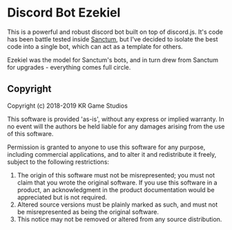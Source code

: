 Discord Bot Ezekiel
===

This is a powerful and robust discord bot built on top of discord.js. It's code has been battle tested inside [Sanctum](https://github.com/Ratstail91/SANCTUM), but I've decided to isolate the best code into a single bot, which can act as a template for others.

Ezekiel was the model for Sanctum's bots, and in turn drew from Sanctum for upgrades - everything comes full circle.

## Copyright

Copyright (c) 2018-2019 KR Game Studios

This software is provided 'as-is', without any express or implied warranty. In no event will the authors be held liable for any damages arising from the use of this software.

Permission is granted to anyone to use this software for any purpose, including commercial applications, and to alter it and redistribute it freely, subject to the following restrictions:

1. The origin of this software must not be misrepresented; you must not claim that you wrote the original software. If you use this software in a product, an acknowledgment in the product documentation would be appreciated but is not required.
2. Altered source versions must be plainly marked as such, and must not be misrepresented as being the original software.
3. This notice may not be removed or altered from any source distribution.

